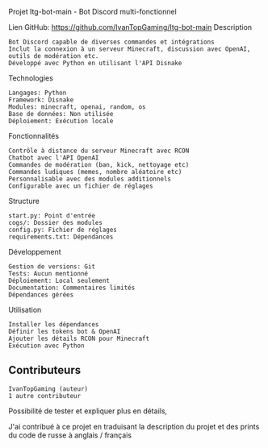 Projet Itg-bot-main - Bot Discord multi-fonctionnel

Lien GitHub: https://github.com/IvanTopGaming/Itg-bot-main
Description

    Bot Discord capable de diverses commandes et intégrations
    Inclut la connexion à un serveur Minecraft, discussion avec OpenAI, outils de modération etc.
    Développé avec Python en utilisant l'API Disnake

Technologies

    Langages: Python
    Framework: Disnake
    Modules: minecraft, openai, random, os
    Base de données: Non utilisée
    Déploiement: Exécution locale

Fonctionnalités

    Contrôle à distance du serveur Minecraft avec RCON
    Chatbot avec l'API OpenAI
    Commandes de modération (ban, kick, nettoyage etc)
    Commandes ludiques (memes, nombre aléatoire etc)
    Personnalisable avec des modules additionnels
    Configurable avec un fichier de réglages

Structure

    start.py: Point d'entrée
    cogs/: Dossier des modules
    config.py: Fichier de réglages
    requirements.txt: Dépendances

Développement

    Gestion de versions: Git
    Tests: Aucun mentionné
    Déploiement: Local seulement
    Documentation: Commentaires limités
    Dépendances gérées

Utilisation

    Installer les dépendances
    Définir les tokens bot & OpenAI
    Ajouter les détails RCON pour Minecraft
    Exécution avec Python

## Contributeurs

    IvanTopGaming (auteur)
    1 autre contributeur

Possibilité de tester et expliquer plus en détails,

J'ai contribué à ce projet en traduisant la description du projet et des prints du code de russe à anglais / français 